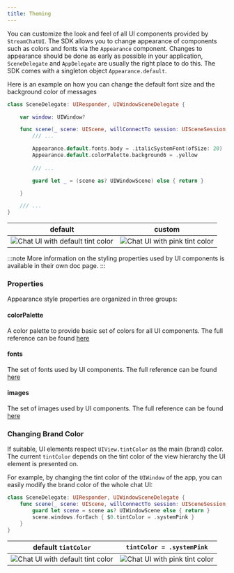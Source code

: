 ```yaml
---
title: Theming
---
```


You can customize the look and feel of all UI components provided by `StreamChatUI`. The SDK allows you to change appearance of components such as colors and fonts via the `Appearance` component. Changes to appearance should be done as early as possible in your application, `SceneDelegate` and `AppDelegate` are usually the right place to do this. The SDK comes with a singleton object `Appearance.default`.

Here is an example on how you can change the default font size and the background color of messages

```swift
class SceneDelegate: UIResponder, UIWindowSceneDelegate {

    var window: UIWindow?

    func scene(_ scene: UIScene, willConnectTo session: UISceneSession, options connectionOptions: UIScene.ConnectionOptions) {
        /// ...

        Appearance.default.fonts.body = .italicSystemFont(ofSize: 20)
        Appearance.default.colorPalette.background6 = .yellow
        
        /// ...

        guard let _ = (scene as? UIWindowScene) else { return }

    }

    /// ...
}
```

| default       | custom                    |
| ------------- | ------------------------- |
| ![Chat UI with default tint color](https://github.com/GetStream/stream-chat-swift/wiki/default-appearance.png)  | ![Chat UI with pink tint color](https://github.com/GetStream/stream-chat-swift/wiki/adjusted-appearance.png)  |


:::note
More information on the styling properties used by UI components is available in their own doc page.
:::

### Properties 

Appearance style properties are organized in three groups:

#### colorPalette

A color palette to provide basic set of colors for all UI components. The full reference can be found [here](../reference-docs/sources/stream-chat-ui/appearance.color-palette.md)

#### fonts

The set of fonts used by UI components. The full reference can be found [here](../reference-docs/sources/stream-chat-ui/appearance.fonts.md)

#### images

The set of images used by UI components. The full reference can be found [here](../reference-docs/sources/stream-chat-ui/appearance.images.md)

### Changing Brand Color

If suitable, UI elements respect `UIView.tintColor` as the main (brand) color. The current `tintColor` depends on the tint color of the view hierarchy the UI element is presented on.

For example, by changing the tint color of the `UIWindow` of the app, you can easily modify the brand color of the whole chat UI:

```swift
class SceneDelegate: UIResponder, UIWindowSceneDelegate {
    func scene(_ scene: UIScene, willConnectTo session: UISceneSession, options connectionOptions: UIScene.ConnectionOptions) {
        guard let scene = scene as? UIWindowScene else { return }
        scene.windows.forEach { $0.tintColor = .systemPink }
    }
}
```

| default `tintColor`  | `tintColor = .systemPink` |
| ------------- | ------------- |
| ![Chat UI with default tint color](https://github.com/GetStream/stream-chat-swift/wiki/blue-tint.png)  | ![Chat UI with pink tint color](https://github.com/GetStream/stream-chat-swift/wiki/pink-tint.png)  |
